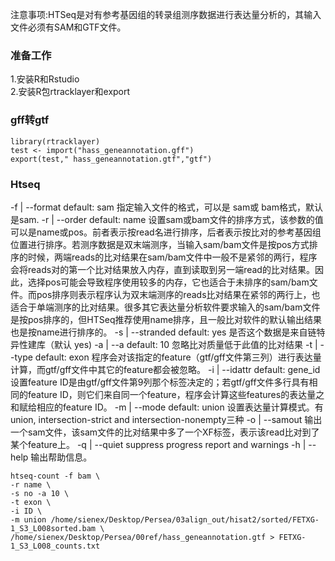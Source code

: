 注意事项:HTSeq是对有参考基因组的转录组测序数据进行表达量分析的，其输入文件必须有SAM和GTF文件。

### 准备工作
1.安装R和Rstudio  
2.安装R包rtracklayer和export


### gff转gtf
```
library(rtracklayer)
test <- import("hass_geneannotation.gff")
export(test," hass_geneannotation.gtf","gtf")
```
### Htseq
-f | --format default: sam 指定输入文件的格式，可以是 sam或 bam格式，默认是sam.
-r | --order default: name 设置sam或bam文件的排序方式，该参数的值可以是name或pos。前者表示按read名进行排序，后者表示按比对的参考基因组位置进行排序。若测序数据是双末端测序，当输入sam/bam文件是按pos方式排序的时候，两端reads的比对结果在sam/bam文件中一般不是紧邻的两行，程序会将reads对的第一个比对结果放入内存，直到读取到另一端read的比对结果。因此，选择pos可能会导致程序使用较多的内存，它也适合于未排序的sam/bam文件。而pos排序则表示程序认为双末端测序的reads比对结果在紧邻的两行上，也适合于单端测序的比对结果。很多其它表达量分析软件要求输入的sam/bam文件是按pos排序的，但HTSeq推荐使用name排序，且一般比对软件的默认输出结果也是按name进行排序的。
-s | --stranded default: yes 是否这个数据是来自链特异性建库（默认 yes)
-a | --a default: 10 忽略比对质量低于此值的比对结果
-t | --type default: exon 程序会对该指定的feature（gtf/gff文件第三列）进行表达量计算，而gtf/gff文件中其它的feature都会被忽略。
-i | --idattr default: gene_id 设置feature ID是由gtf/gff文件第9列那个标签决定的；若gtf/gff文件多行具有相同的feature ID，则它们来自同一个feature，程序会计算这些features的表达量之和赋给相应的feature ID。
-m | --mode default: union 设置表达量计算模式。有union, intersection-strict and intersection-nonempty三种
-o | --samout 输出一个sam文件，该sam文件的比对结果中多了一个XF标签，表示该read比对到了某个feature上。
-q | --quiet suppress progress report and warnings
-h | --help 输出帮助信息。
```
htseq-count -f bam \
-r name \
-s no -a 10 \
-t exon \
-i ID \
-m union /home/sienex/Desktop/Persea/03align_out/hisat2/sorted/FETXG-1_S3_L008sorted.bam \
/home/sienex/Desktop/Persea/00ref/hass_geneannotation.gtf > FETXG-1_S3_L008_counts.txt
```

